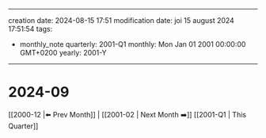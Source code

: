 
---
creation date: 2024-08-15 17:51
modification date: joi 15 august 2024 17:51:54
tags:
  - monthly_note
quarterly: 2001-Q1
monthly: Mon Jan 01 2001 00:00:00 GMT+0200
yearly: 2001-Y
---


# 2024-09

 [[2000-12 |⬅️ Prev Month]] | [[2001-02 | Next Month ➡️]] 
[[2001-Q1 | This Quarter]]